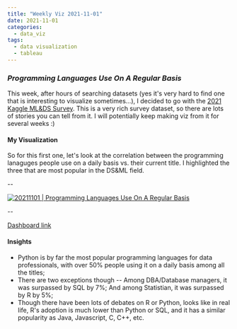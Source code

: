 ```yaml
---
title: "Weekly Viz 2021-11-01"
date: 2021-11-01
categories:
  - data_viz
tags:
  - data visualization
  - tableau
---
```


### *Programming Languages Use On A Regular Basis*


This week, after hours of searching datasets (yes it's very hard to find one that is interesting to visualize sometimes...), I decided to go with the [2021 Kaggle ML&DS Survey](https://www.kaggle.com/c/kaggle-survey-2021/data). This is a very rich survey dataset, so there are lots of stories you can tell from it. I will potentially keep making viz from it for several weeks :)   

#### My Visualization

So for this first one, let's look at the correlation between the programming lanaguges people use on a daily basis vs. their current title. I highlighted the three that are most popular in the DS&ML field.  

--  
<div class='tableauPlaceholder' id='viz1635832768862' style='position: relative'>
  <noscript><a href='#'>
    <img alt='20211101 | Programming Languages Use On A Regular Basis ' src='https:&#47;&#47;public.tableau.com&#47;static&#47;images&#47;20&#47;20211101ProgrammingLanguagesUseOnARegularBasis&#47;20211101ProgrammingLanguagesUseOnARegularBasis&#47;1_rss.png' style='border: none' />
    </a></noscript>
  <object class='tableauViz'  style='display:none;'>
    <param name='host_url' value='https%3A%2F%2Fpublic.tableau.com%2F' />
    <param name='embed_code_version' value='3' />
    <param name='site_root' value='' />
    <param name='name' value='20211101ProgrammingLanguagesUseOnARegularBasis&#47;20211101ProgrammingLanguagesUseOnARegularBasis' />
    <param name='tabs' value='no' />
    <param name='toolbar' value='yes' />
    <param name='static_image' value='https:&#47;&#47;public.tableau.com&#47;static&#47;images&#47;20&#47;20211101ProgrammingLanguagesUseOnARegularBasis&#47;20211101ProgrammingLanguagesUseOnARegularBasis&#47;1.png' />
    <param name='animate_transition' value='yes' />
    <param name='display_static_image' value='yes' />
    <param name='display_spinner' value='yes' />
    <param name='display_overlay' value='yes' />
    <param name='display_count' value='yes' />
    <param name='language' value='en-US' />
    <param name='filter' value='publish=yes' />
  </object></div>              
  <script type='text/javascript'>           
  var divElement = document.getElementById('viz1635832768862');   
  var vizElement = divElement.getElementsByTagName('object')[0];               
  if ( divElement.offsetWidth > 800 ) { vizElement.style.width='800px';vizElement.style.height='627px';} else if ( divElement.offsetWidth > 500 ) { vizElement.style.width='800px';vizElement.style.height='627px';} else { vizElement.style.width='100%';vizElement.style.height='727px';}   
  var scriptElement = document.createElement('script');         
  scriptElement.src = 'https://public.tableau.com/javascripts/api/viz_v1.js';     
  vizElement.parentNode.insertBefore(scriptElement, vizElement);     
</script>
  
--  

[Dashboard link](https://public.tableau.com/views/20211101ProgrammingLanguagesUseOnARegularBasis/20211101ProgrammingLanguagesUseOnARegularBasis?:language=en-US&publish=yes&:display_count=n&:origin=viz_share_link)
  
#### Insights
* Python is by far the most popular programming languages for data professionals, with over 50% people using it on a daily basis among all the titles;
* There are two exceptions though -- Among DBA/Database managers, it was surpassed by SQL by 7%; And among Statistian, it was surpassed by R by 5%;
* Though there have been lots of debates on R or Python, looks like in real life, R's adoption is much lower than Python or SQL, and it has a similar popularity as Java, Javascript, C, C++, etc.  


